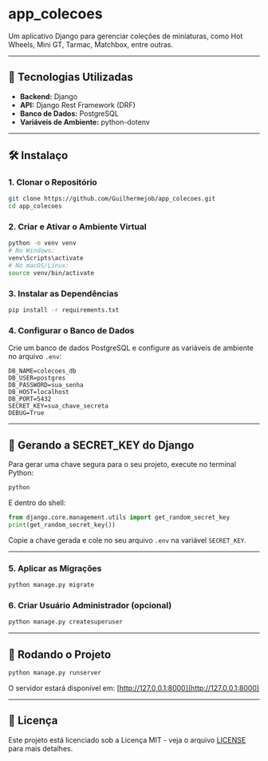 # app_colecoes

Um aplicativo Django para gerenciar coleções de miniaturas, como Hot Wheels, Mini GT, Tarmac, Matchbox, entre outras.

---

## 🚀 Tecnologias Utilizadas

- **Backend:** Django
- **API:** Django Rest Framework (DRF)
- **Banco de Dados:** PostgreSQL
- **Variáveis de Ambiente:** python-dotenv

---

## 🛠️ Instalaço

### 1. Clonar o Repositório

```bash
git clone https://github.com/Guilhermejob/app_colecoes.git
cd app_colecoes
````

### 2. Criar e Ativar o Ambiente Virtual

```bash
python -m venv venv
# No Windows:
venv\Scripts\activate
# No macOS/Linux:
source venv/bin/activate
```

### 3. Instalar as Dependências

```bash
pip install -r requirements.txt
```

### 4. Configurar o Banco de Dados

Crie um banco de dados PostgreSQL e configure as variáveis de ambiente no arquivo `.env`:

```env
DB_NAME=colecoes_db
DB_USER=postgres
DB_PASSWORD=sua_senha
DB_HOST=localhost
DB_PORT=5432
SECRET_KEY=sua_chave_secreta
DEBUG=True
```

---

## 🔑 Gerando a SECRET\_KEY do Django

Para gerar uma chave segura para o seu projeto, execute no terminal Python:

```bash
python
```

E dentro do shell:

```python
from django.core.management.utils import get_random_secret_key
print(get_random_secret_key())
```

Copie a chave gerada e cole no seu arquivo `.env` na variável `SECRET_KEY`.

---

### 5. Aplicar as Migrações

```bash
python manage.py migrate
```

### 6. Criar Usuário Administrador (opcional)

```bash
python manage.py createsuperuser
```

---

## 🧪 Rodando o Projeto

```bash
python manage.py runserver
```

O servidor estará disponível em: [http://127.0.0.1:8000](http://127.0.0.1:8000)

---

## 📄 Licença

Este projeto está licenciado sob a Licença MIT - veja o arquivo [LICENSE](LICENSE) para mais detalhes.



